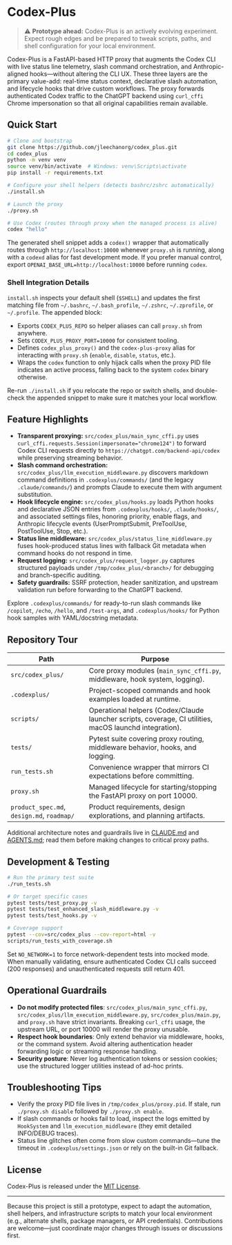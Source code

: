 # Codex-Plus

> ⚠️ **Prototype ahead:** Codex-Plus is an actively evolving experiment. Expect rough edges and be prepared to tweak scripts, paths, and shell configuration for your local environment.

Codex-Plus is a FastAPI-based HTTP proxy that augments the Codex CLI with live status line telemetry, slash command orchestration, and Anthropic-aligned hooks—without altering the CLI UX. These three layers are the primary value-add: real-time status context, declarative slash automation, and lifecycle hooks that drive custom workflows. The proxy forwards authenticated Codex traffic to the ChatGPT backend using `curl_cffi` Chrome impersonation so that all original capabilities remain available.

## Quick Start

```bash
# Clone and bootstrap
git clone https://github.com/jleechanorg/codex_plus.git
cd codex_plus
python -m venv venv
source venv/bin/activate  # Windows: venv\Scripts\activate
pip install -r requirements.txt

# Configure your shell helpers (detects bashrc/zshrc automatically)
./install.sh

# Launch the proxy
./proxy.sh

# Use Codex (routes through proxy when the managed process is alive)
codex "hello"
```

The generated shell snippet adds a `codex()` wrapper that automatically routes through `http://localhost:10000` whenever `proxy.sh` is running, along with a `codexd` alias for fast development mode. If you prefer manual control, export `OPENAI_BASE_URL=http://localhost:10000` before running `codex`.

### Shell Integration Details

`install.sh` inspects your default shell (`$SHELL`) and updates the first matching file from `~/.bashrc`, `~/.bash_profile`, `~/.zshrc`, `~/.zprofile`, or `~/.profile`. The appended block:

- Exports `CODEX_PLUS_REPO` so helper aliases can call `proxy.sh` from anywhere.
- Sets `CODEX_PLUS_PROXY_PORT=10000` for consistent tooling.
- Defines `codex_plus_proxy()` and the `codex-plus-proxy` alias for interacting with `proxy.sh` (`enable`, `disable`, `status`, etc.).
- Wraps the `codex` function to only hijack calls when the proxy PID file indicates an active process, falling back to the system `codex` binary otherwise.

Re-run `./install.sh` if you relocate the repo or switch shells, and double-check the appended snippet to make sure it matches your local workflow.

## Feature Highlights

- **Transparent proxying:** `src/codex_plus/main_sync_cffi.py` uses `curl_cffi.requests.Session(impersonate="chrome124")` to forward Codex CLI requests directly to `https://chatgpt.com/backend-api/codex` while preserving streaming behavior.
- **Slash command orchestration:** `src/codex_plus/llm_execution_middleware.py` discovers markdown command definitions in `.codexplus/commands/` (and the legacy `.claude/commands/`) and prompts Claude to execute them with argument substitution.
- **Hook lifecycle engine:** `src/codex_plus/hooks.py` loads Python hooks and declarative JSON entries from `.codexplus/hooks/`, `.claude/hooks/`, and associated settings files, honoring priority, enable flags, and Anthropic lifecycle events (UserPromptSubmit, PreToolUse, PostToolUse, Stop, etc.).
- **Status line middleware:** `src/codex_plus/status_line_middleware.py` fuses hook-produced status lines with fallback Git metadata when command hooks do not respond in time.
- **Request logging:** `src/codex_plus/request_logger.py` captures structured payloads under `/tmp/codex_plus/<branch>/` for debugging and branch-specific auditing.
- **Safety guardrails:** SSRF protection, header sanitization, and upstream validation run before forwarding to the ChatGPT backend.

Explore `.codexplus/commands/` for ready-to-run slash commands like `/copilot`, `/echo`, `/hello`, and `/test-args`, and `.codexplus/hooks/` for Python hook samples with YAML/docstring metadata.

## Repository Tour

| Path | Purpose |
| --- | --- |
| `src/codex_plus/` | Core proxy modules (`main_sync_cffi.py`, middleware, hook system, logging). |
| `.codexplus/` | Project-scoped commands and hook examples loaded at runtime. |
| `scripts/` | Operational helpers (Codex/Claude launcher scripts, coverage, CI utilities, macOS launchd integration). |
| `tests/` | Pytest suite covering proxy routing, middleware behavior, hooks, and logging. |
| `run_tests.sh` | Convenience wrapper that mirrors CI expectations before committing. |
| `proxy.sh` | Managed lifecycle for starting/stopping the FastAPI proxy on port 10000. |
| `product_spec.md`, `design.md`, `roadmap/` | Product requirements, design explorations, and planning artifacts. |

Additional architecture notes and guardrails live in [CLAUDE.md](./CLAUDE.md) and [AGENTS.md](./AGENTS.md); read them before making changes to critical proxy paths.

## Development & Testing

```bash
# Run the primary test suite
./run_tests.sh

# Or target specific cases
pytest tests/test_proxy.py -v
pytest tests/test_enhanced_slash_middleware.py -v
pytest tests/test_hooks.py -v

# Coverage support
pytest --cov=src/codex_plus --cov-report=html -v
scripts/run_tests_with_coverage.sh
```

Set `NO_NETWORK=1` to force network-dependent tests into mocked mode. When manually validating, ensure authenticated Codex CLI calls succeed (200 responses) and unauthenticated requests still return 401.

## Operational Guardrails

- **Do not modify protected files**: `src/codex_plus/main_sync_cffi.py`, `src/codex_plus/llm_execution_middleware.py`, `src/codex_plus/main.py`, and `proxy.sh` have strict invariants. Breaking `curl_cffi` usage, the upstream URL, or port 10000 will render the proxy unusable.
- **Respect hook boundaries**: Only extend behavior via middleware, hooks, or the command system. Avoid altering authentication header forwarding logic or streaming response handling.
- **Security posture**: Never log authentication tokens or session cookies; use the structured logger utilities instead of ad-hoc prints.

## Troubleshooting Tips

- Verify the proxy PID file lives in `/tmp/codex_plus/proxy.pid`. If stale, run `./proxy.sh disable` followed by `./proxy.sh enable`.
- If slash commands or hooks fail to load, inspect the logs emitted by `HookSystem` and `llm_execution_middleware` (they emit detailed INFO/DEBUG traces).
- Status line glitches often come from slow custom commands—tune the timeout in `.codexplus/settings.json` or rely on the built-in Git fallback.

## License

Codex-Plus is released under the [MIT License](./LICENSE).

---

Because this project is still a prototype, expect to adapt the automation, shell helpers, and infrastructure scripts to match your local environment (e.g., alternate shells, package managers, or API credentials). Contributions are welcome—just coordinate major changes through issues or discussions first.
